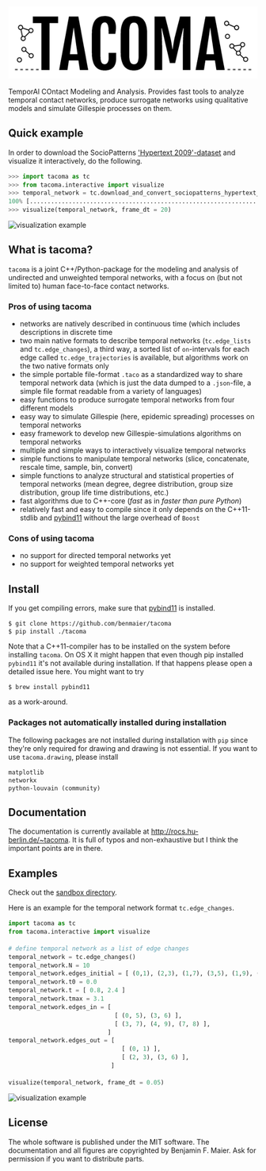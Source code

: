 ![logo](logo/new_logo_grey.png)

TemporAl COntact Modeling and Analysis. Provides fast tools to analyze temporal contact networks, 
produce surrogate networks using qualitative models and simulate Gillespie processes on them.

## Quick example

In order to download the SocioPatterns 
['Hypertext 2009'-dataset](http://www.sociopatterns.org/datasets/hypertext-2009-dynamic-contact-network/) 
and visualize it interactively, do the following.

```python
>>> import tacoma as tc
>>> from tacoma.interactive import visualize
>>> temporal_network = tc.download_and_convert_sociopatterns_hypertext_2009()
100% [..............................................................................] 67463 / 67463
>>> visualize(temporal_network, frame_dt = 20)
```

![visualization example](https://github.com/benmaier/tacoma/raw/master/img/ht09_extensive_example.gif)

## What is tacoma?

`tacoma` is a joint C++/Python-package for the modeling and analysis of undirected and 
unweighted temporal networks, with a focus on (but not limited to) human face-to-face contact networks.

### Pros of using tacoma

* networks are natively described in continuous time (which includes descriptions in discrete time
* two main native formats to describe temporal networks (`tc.edge_lists` and `tc.edge_changes`),
  a third way, a sorted list of `on`-intervals for each edge called `tc.edge_trajectories` is
  available, but algorithms work on the two native formats only
* the simple portable file-format `.taco` as a standardized way to share temporal network data
  (which is just the data dumped to a `.json`-file, a simple file format readable from a
  variety of languages)
* easy functions to produce surrogate temporal networks from four different models
* easy way to simulate Gillespie (here, epidemic spreading) processes on temporal networks
* easy framework to develop new Gillespie-simulations algorithms on temporal networks
* multiple and simple ways to interactively visualize temporal networks
* simple functions to manipulate temporal networks (slice, concatenate, rescale time, sample, bin, convert)
* simple functions to analyze structural and statistical properties of temporal networks
  (mean degree, degree distribution, group size distribution, group life time distributions, etc.)
* fast algorithms due to C++-core (_fast_ as in _faster than pure Python_)
* relatively fast and easy to compile since it only depends on the C++11-stdlib 
  and [pybind11](https://github.com/pybind/pybind11) without the large overhead of `Boost`

### Cons of using tacoma

* no support for directed temporal networks yet
* no support for weighted temporal networks yet

## Install

If you get compiling errors, make sure that [pybind11](https://github.com/pybind/pybind11) is installed.

    $ git clone https://github.com/benmaier/tacoma
    $ pip install ./tacoma

Note that a C++11-compiler has to be installed on the system before installing `tacoma`. On OS X
it might happen that even though pip installed `pybind11` it's not available during installation.
If that happens please open a detailed issue here. You might want to try 
    
    $ brew install pybind11

as a work-around.

### Packages not automatically installed during installation

The following packages are not installed during installation with `pip` since they're only required
for drawing and drawing is not essential. If you want to use `tacoma.drawing`, please install

    matplotlib
    networkx
    python-louvain (community)

## Documentation

The documentation is currently available at http://rocs.hu-berlin.de/~tacoma. It is full of
typos and non-exhaustive but I think the important points are in there.


## Examples

Check out the [sandbox directory](https://github.com/benmaier/tacoma/tree/master/sandbox]).

Here is an example for the temporal network format `tc.edge_changes`.

```python
import tacoma as tc
from tacoma.interactive import visualize

# define temporal network as a list of edge changes
temporal_network = tc.edge_changes()
temporal_network.N = 10
temporal_network.edges_initial = [ (0,1), (2,3), (1,7), (3,5), (1,9), (7,2) ]
temporal_network.t0 = 0.0
temporal_network.t = [ 0.8, 2.4 ]
temporal_network.tmax = 3.1
temporal_network.edges_in = [ 
                              [ (0, 5), (3, 6) ], 
                              [ (3, 7), (4, 9), (7, 8) ],
                            ]
temporal_network.edges_out = [ 
                                [ (0, 1) ],
                                [ (2, 3), (3, 6) ],
                             ]

visualize(temporal_network, frame_dt = 0.05)
```

![visualization example](https://github.com/benmaier/tacoma/raw/master/img/tacoma_example.gif)

## License

The whole software is published under the MIT software. The documentation and all figures are copyrighted by Benjamin F. Maier. Ask for permission if you want to distribute parts.
